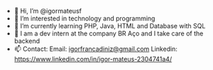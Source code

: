 - 👋 Hi, I’m @igormateusf
- 👀 I’m interested in technology and programming
- 🌱 I’m currently learning PHP, Java, HTML and Database with SQL
- 💞️ I am a dev intern at the company BR Aço and I take care of the backend
- 📫 Contact:
      Email: igorfrancadiniz@gmail.com
      Linkedin: https://www.linkedin.com/in/igor-mateus-2304741a4/

<!---
igormateusf/igormateusf is a ✨ special ✨ repository because its `README.md` (this file) appears on your GitHub profile.
You can click the Preview link to take a look at your changes.
--->
